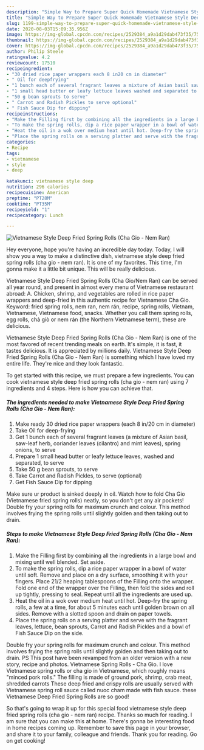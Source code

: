 ```yaml
---
description: "Simple Way to Prepare Super Quick Homemade Vietnamese Style Deep Fried Spring Rolls (Cha Gio - Nem Ran)"
title: "Simple Way to Prepare Super Quick Homemade Vietnamese Style Deep Fried Spring Rolls (Cha Gio - Nem Ran)"
slug: 1199-simple-way-to-prepare-super-quick-homemade-vietnamese-style-deep-fried-spring-rolls-cha-gio-nem-ran
date: 2020-08-03T15:09:35.956Z
image: https://img-global.cpcdn.com/recipes/2529384_a9a1d29dab473f35/751x532cq70/vietnamese-style-deep-fried-spring-rolls-cha-gio-nem-ran-recipe-main-photo.jpg
thumbnail: https://img-global.cpcdn.com/recipes/2529384_a9a1d29dab473f35/751x532cq70/vietnamese-style-deep-fried-spring-rolls-cha-gio-nem-ran-recipe-main-photo.jpg
cover: https://img-global.cpcdn.com/recipes/2529384_a9a1d29dab473f35/751x532cq70/vietnamese-style-deep-fried-spring-rolls-cha-gio-nem-ran-recipe-main-photo.jpg
author: Philip Steele
ratingvalue: 4.2
reviewcount: 17510
recipeingredient:
- "30 dried rice paper wrappers each 8 in20 cm in diameter"
- " Oil for deepfrying"
- "1 bunch each of several fragrant leaves a mixture of Asian basil sawleaf herb coriander leaves cilantro and mint leaves spring onions to serve"
- "1 small head butter or leafy lettuce leaves washed and separated to serve"
- "50 g bean sprouts to serve"
- " Carrot and Radish Pickles to serve optional"
- " Fish Sauce Dip for dipping"
recipeinstructions:
- "Make the Filling first by combining all the ingredients in a large bowl and mixing until well blended. Set aside."
- "To make the spring rolls, dip a rice paper wrapper in a bowl of water until soft. Remove and place on a dry surface, smoothing it with your fingers. Place 21/2 heaping tablespoons of the Filling onto the wrapper. Fold one end of the wrapper over the Filling, then fold the sides and roll up tightly, pressing to seal. Repeat until all the ingredients are used up."
- "Heat the oil in a wok over medium heat until hot. Deep-fry the spring rolls, a few at a time, for about 5 minutes each until golden brown on all sides. Remove with a slotted spoon and drain on paper towels."
- "Place the spring rolls on a serving platter and serve with the fragrant leaves, lettuce, bean sprouts, Carrot and Radish Pickles and a bowl of Fish Sauce Dip on the side."
categories:
- Recipe
tags:
- vietnamese
- style
- deep

katakunci: vietnamese style deep 
nutrition: 296 calories
recipecuisine: American
preptime: "PT28M"
cooktime: "PT35M"
recipeyield: "1"
recipecategory: Lunch

---
```



![Vietnamese Style Deep Fried Spring Rolls (Cha Gio - Nem Ran)](https://img-global.cpcdn.com/recipes/2529384_a9a1d29dab473f35/751x532cq70/vietnamese-style-deep-fried-spring-rolls-cha-gio-nem-ran-recipe-main-photo.jpg)

Hey everyone, hope you're having an incredible day today. Today, I will show you a way to make a distinctive dish, vietnamese style deep fried spring rolls (cha gio - nem ran). It is one of my favorites. This time, I'm gonna make it a little bit unique. This will be really delicious.

Vietnamese Style Deep Fried Spring Rolls (Cha Gio/Nem Ran) can be served all year round, and present in almost every menu of Vietnamese restaurant abroad: A. Chicken, shrimp, and vegetables are rolled in rice paper wrappers and deep-fried in this authentic recipe for Vietnamese Cha Gio. Keyword: fried spring rolls, nem ran, nem rán, recipe, spring rolls, Vietnam, Vietnamese, Vietnamese food, snacks. Whether you call them spring rolls, egg rolls, chả giò or nem rán (the Northern Vietnamese term), these are delicious.

Vietnamese Style Deep Fried Spring Rolls (Cha Gio - Nem Ran) is one of the most favored of recent trending meals on earth. It's simple, it is fast, it tastes delicious. It is appreciated by millions daily. Vietnamese Style Deep Fried Spring Rolls (Cha Gio - Nem Ran) is something which I have loved my entire life. They're nice and they look fantastic.


To get started with this recipe, we must prepare a few ingredients. You can cook vietnamese style deep fried spring rolls (cha gio - nem ran) using 7 ingredients and 4 steps. Here is how you can achieve that.

<!--inarticleads1-->

##### The ingredients needed to make Vietnamese Style Deep Fried Spring Rolls (Cha Gio - Nem Ran):

1. Make ready 30 dried rice paper wrappers (each 8 in/20 cm in diameter)
1. Take  Oil for deep-frying
1. Get 1 bunch each of several fragrant leaves (a mixture of Asian basil, saw-leaf herb, coriander leaves (cilantro) and mint leaves), spring onions, to serve
1. Prepare 1 small head butter or leafy lettuce leaves, washed and separated, to serve
1. Take 50 g bean sprouts, to serve
1. Take  Carrot and Radish Pickles, to serve (optional)
1. Get  Fish Sauce Dip for dipping


Make sure ur product is sinked deeply in oil. Watch how to fold Cha Gio (Vietnamese fried spring rolls) neatly, so you don&#39;t get any air pockets! Double fry your spring rolls for maximum crunch and colour. This method involves frying the spring rolls until slightly golden and then taking out to drain. 

<!--inarticleads2-->

##### Steps to make Vietnamese Style Deep Fried Spring Rolls (Cha Gio - Nem Ran):

1. Make the Filling first by combining all the ingredients in a large bowl and mixing until well blended. Set aside.
1. To make the spring rolls, dip a rice paper wrapper in a bowl of water until soft. Remove and place on a dry surface, smoothing it with your fingers. Place 21/2 heaping tablespoons of the Filling onto the wrapper. Fold one end of the wrapper over the Filling, then fold the sides and roll up tightly, pressing to seal. Repeat until all the ingredients are used up.
1. Heat the oil in a wok over medium heat until hot. Deep-fry the spring rolls, a few at a time, for about 5 minutes each until golden brown on all sides. Remove with a slotted spoon and drain on paper towels.
1. Place the spring rolls on a serving platter and serve with the fragrant leaves, lettuce, bean sprouts, Carrot and Radish Pickles and a bowl of Fish Sauce Dip on the side.


Double fry your spring rolls for maximum crunch and colour. This method involves frying the spring rolls until slightly golden and then taking out to drain. PS This post have been revamped from an older version with a new story, recipe and photos. Vietnamese Spring Rolls - Cha Gio. I love Vietnamese spring rolls or cha gio in Vietnamese, which roughly means &#34;minced pork rolls.&#34; The filling is made of ground pork, shrimp, crab meat, shredded carrots These deep fried and crispy rolls are usually served with Vietnamese spring roll sauce called nuoc cham made with fish sauce. these Vietnamese Deep Fried Spring Rolls are so good! 

So that's going to wrap it up for this special food vietnamese style deep fried spring rolls (cha gio - nem ran) recipe. Thanks so much for reading. I am sure that you can make this at home. There's gonna be interesting food in home recipes coming up. Remember to save this page in your browser, and share it to your family, colleague and friends. Thank you for reading. Go on get cooking!
